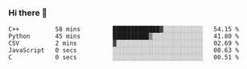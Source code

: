 ### Hi there 👋

<!--START_SECTION:waka-->

```text
C++          58 mins         █████████████▓░░░░░░░░░░░   54.15 %
Python       45 mins         ██████████▒░░░░░░░░░░░░░░   41.80 %
CSV          2 mins          ▓░░░░░░░░░░░░░░░░░░░░░░░░   02.69 %
JavaScript   0 secs          ░░░░░░░░░░░░░░░░░░░░░░░░░   00.63 %
C            0 secs          ░░░░░░░░░░░░░░░░░░░░░░░░░   00.51 %
```

<!--END_SECTION:waka-->
<!--
**Boombag0607/Boombag0607** is a ✨ _special_ ✨ repository because its `README.md` (this file) appears on your GitHub profile.

Here are some ideas to get you started:

- 🔭 I’m currently working on ...
- 🌱 I’m currently learning ...
- 👯 I’m looking to collaborate on ...
- 🤔 I’m looking for help with ...
- 💬 Ask me about ...
- 📫 How to reach me: ...
- 😄 Pronouns: ...
- ⚡ Fun fact: ...
-->
